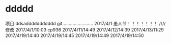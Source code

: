 # ddddd
项目
ddsaddddddddddd
git........................
2017/4/1
愚人节！！！！！！！
////修改
2017/4/1/10:03
cp936
2017/4/11/14:49
2017/4/12/14:39
2017/4/13/11:29
2017/4/19/14:40
2017/4/19/14:45
2017/4/19/14:49
2017/4/19/14:50


